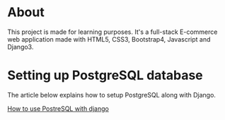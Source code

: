 # About 
This project is made for learning purposes. It's a full-stack E-commerce web application made with HTML5, CSS3, Bootstrap4, Javascript and Django3.

# Setting up PostgreSQL database

The article below explains how to setup PostgreSQL along with Django.

[How to use PostreSQL with django](https://www.digitalocean.com/community/tutorials/how-to-use-postgresql-with-your-django-application-on-ubuntu-14-04)
